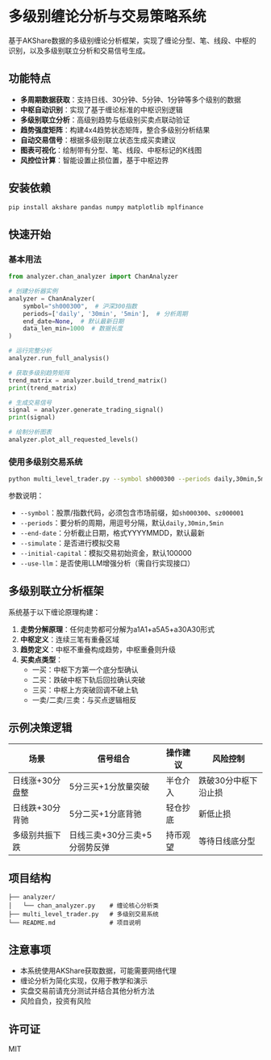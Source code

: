 # 多级别缠论分析与交易策略系统

基于AKShare数据的多级别缠论分析框架，实现了缠论分型、笔、线段、中枢的识别，以及多级别联立分析和交易信号生成。

## 功能特点

- **多周期数据获取**：支持日线、30分钟、5分钟、1分钟等多个级别的数据
- **中枢自动识别**：实现了基于缠论标准的中枢识别逻辑
- **多级别联立分析**：高级别趋势与低级别买卖点联动验证
- **趋势强度矩阵**：构建4x4趋势状态矩阵，整合多级别分析结果
- **自动交易信号**：根据多级别联立状态生成买卖建议
- **图表可视化**：绘制带有分型、笔、线段、中枢标记的K线图
- **风控位计算**：智能设置止损位置，基于中枢边界

## 安装依赖

```bash
pip install akshare pandas numpy matplotlib mplfinance
```

## 快速开始

### 基本用法

```python
from analyzer.chan_analyzer import ChanAnalyzer

# 创建分析器实例
analyzer = ChanAnalyzer(
    symbol="sh000300",  # 沪深300指数
    periods=['daily', '30min', '5min'],  # 分析周期
    end_date=None,  # 默认最新日期
    data_len_min=1000  # 数据长度
)

# 运行完整分析
analyzer.run_full_analysis()

# 获取多级别趋势矩阵
trend_matrix = analyzer.build_trend_matrix()
print(trend_matrix)

# 生成交易信号
signal = analyzer.generate_trading_signal()
print(signal)

# 绘制分析图表
analyzer.plot_all_requested_levels()
```

### 使用多级别交易系统

```bash
python multi_level_trader.py --symbol sh000300 --periods daily,30min,5min --simulate
```

参数说明：
- `--symbol`：股票/指数代码，必须包含市场前缀，如`sh000300`、`sz000001`
- `--periods`：要分析的周期，用逗号分隔，默认`daily,30min,5min`
- `--end-date`：分析截止日期，格式YYYYMMDD，默认最新
- `--simulate`：是否进行模拟交易
- `--initial-capital`：模拟交易初始资金，默认100000
- `--use-llm`：是否使用LLM增强分析（需自行实现接口）

## 多级别联立分析框架

系统基于以下缠论原理构建：

1. **走势分解原理**：任何走势都可分解为a1A1+a5A5+a30A30形式
2. **中枢定义**：连续三笔有重叠区域
3. **趋势定义**：中枢不重叠构成趋势，中枢重叠则升级
4. **买卖点类型**：
   - 一买：中枢下方第一个底分型确认
   - 二买：跌破中枢下轨后回拉确认突破
   - 三买：中枢上方突破回调不破上轨
   - 一卖/二卖/三卖：与买点逻辑相反

## 示例决策逻辑

| 场景                | 信号组合                          | 操作建议                  | 风险控制               |
|---------------------|-----------------------------------|---------------------------|------------------------|
| 日线涨+30分盘整     | 5分三买+1分放量突破               | 半仓介入                  | 跌破30分中枢下沿止损    |
| 日线跌+30分背驰     | 5分二买+1分底背驰                 | 轻仓抄底                  | 新低止损               |
| 多级别共振下跌      | 日线三卖+30分三卖+5分弱势反弹     | 持币观望                  | 等待日线底分型         |

## 项目结构

```
├── analyzer/
│   └── chan_analyzer.py    # 缠论核心分析类
├── multi_level_trader.py   # 多级别交易系统
└── README.md               # 项目说明
```

## 注意事项

- 本系统使用AKShare获取数据，可能需要网络代理
- 缠论分析为简化实现，仅用于教学和演示
- 实盘交易前请充分测试并结合其他分析方法
- 风险自负，投资有风险

## 许可证

MIT 